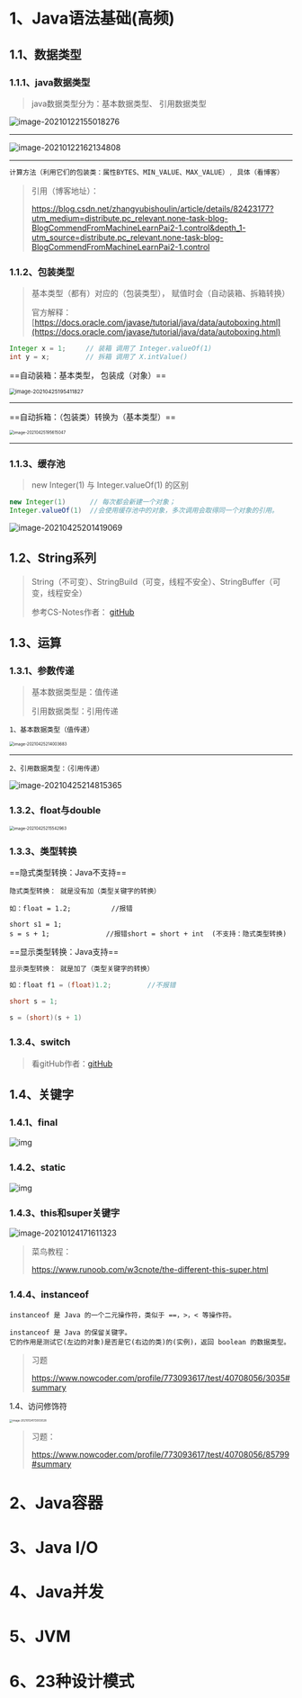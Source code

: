 # 1、Java语法基础(高频)

## 1.1、数据类型

### 1.1.1、java数据类型

> java数据类型分为：基本数据类型、 引用数据类型

![image-20210122155018276](https://gitee.com/sheep-are-flying-in-the-sky/my-picture/raw/master/picture6/image-20210122155018276.png)

----

![image-20210122162134808](https://gitee.com/sheep-are-flying-in-the-sky/my-picture/raw/master/picture6/image-20210122162134808.png)

----

~~~java
计算方法（利用它们的包装类：属性BYTES、MIN_VALUE、MAX_VALUE）, 具体（看博客）
~~~

> 引用（博客地址）：
>
> https://blog.csdn.net/zhangyubishoulin/article/details/82423177?utm_medium=distribute.pc_relevant.none-task-blog-BlogCommendFromMachineLearnPai2-1.control&depth_1-utm_source=distribute.pc_relevant.none-task-blog-BlogCommendFromMachineLearnPai2-1.control



### 1.1.2、包装类型

> 基本类型（都有）对应的（包装类型）， 赋值时会（自动装箱、拆箱转换）
>
> 官方解释：[https://docs.oracle.com/javase/tutorial/java/data/autoboxing.html](https://docs.oracle.com/javase/tutorial/java/data/autoboxing.html)

~~~java
Integer x = 1;     // 装箱 调用了 Integer.valueOf(1)
int y = x;         // 拆箱 调用了 X.intValue()
~~~

==自动装箱：基本类型， 包装成（对象）==

<img src="https://gitee.com/sheep-are-flying-in-the-sky/my-picture/raw/master/picture9/image-20210425195411827.png" alt="image-20210425195411827" style="zoom: 67%;" />

---

==自动拆箱：（包装类）转换为（基本类型）==

<img src="https://gitee.com/sheep-are-flying-in-the-sky/my-picture/raw/master/picture9/image-20210425195615047.png" alt="image-20210425195615047" style="zoom:50%;" />

----

### 1.1.3、缓存池

> new Integer(1) 与 Integer.valueOf(1) 的区别

~~~java
new Integer(1)		// 每次都会新建一个对象；
Integer.valueOf(1) 	//会使用缓存池中的对象，多次调用会取得同一个对象的引用。
~~~

![image-20210425201419069](https://gitee.com/sheep-are-flying-in-the-sky/my-picture/raw/master/picture9/image-20210425201419069.png)



## 1.2、String系列

> String（不可变）、StringBuild（可变，线程不安全）、StringBuffer（可变，线程安全）
>
> 参考CS-Notes作者： [gitHub](https://github.com/CyC2018/CS-Notes/blob/master/notes/Java%20%E5%9F%BA%E7%A1%80.md#%E4%BA%8Cstring)





## 1.3、运算

### 1.3.1、参数传递

> 基本数据类型是：值传递 
>
> 引用数据类型：引用传递

`1、基本数据类型（值传递）`

<img src="https://gitee.com/sheep-are-flying-in-the-sky/my-picture/raw/master/picture9/image-20210425214003683.png" alt="image-20210425214003683" style="zoom:50%;" />

---

`2、引用数据类型：（引用传递）`

![image-20210425214815365](https://gitee.com/sheep-are-flying-in-the-sky/my-picture/raw/master/picture9/image-20210425214815365.png)





### 1.3.2、float与double

<img src="https://gitee.com/sheep-are-flying-in-the-sky/my-picture/raw/master/picture9/image-20210425215542963.png" alt="image-20210425215542963" style="zoom:50%;" />





### 1.3.3、类型转换

==隐式类型转换：Java不支持==

~~~
隐式类型转换： 就是没有加（类型关键字的转换）

如：float = 1.2;			//报错

short s1 = 1;     
s = s + 1; 				//报错short = short + int  (不支持：隐式类型转换) 
~~~



==显示类型转换：Java支持==

~~~java
显示类型转换： 就是加了（类型关键字的转换）

如：float f1 = (float)1.2;         //不报错

short s = 1;

s = (short)(s + 1)
~~~





### 1.3.4、switch

> 看gitHub作者：[gitHub](https://github.com/CyC2018/CS-Notes/blob/master/notes/Java%20%E5%9F%BA%E7%A1%80.md#switch)







## 1.4、关键字

### 1.4.1、final

![img](https://gitee.com/sheep-are-flying-in-the-sky/my-picture/raw/master/picture9/20200802095305191.png)



### 1.4.2、static

![img](https://gitee.com/sheep-are-flying-in-the-sky/my-picture/raw/master/picture9/20200802162823370.png)





### 1.4.3、this和super关键字

![image-20210124171611323](https://gitee.com/sheep-are-flying-in-the-sky/my-picture/raw/master/picture6/image-20210124171611323.png)



> 菜鸟教程：
>
> https://www.runoob.com/w3cnote/the-different-this-super.html



### 1.4.4、instanceof

~~~
instanceof 是 Java 的一个二元操作符，类似于 ==，>，< 等操作符。

instanceof 是 Java 的保留关键字。
它的作用是测试它(左边的对象)是否是它(右边的类)的(实例)，返回 boolean 的数据类型。
~~~

> 习题
>
> https://www.nowcoder.com/profile/773093617/test/40708056/3035#summary



1.4、访问修饰符

<img src="https://gitee.com/sheep-are-flying-in-the-sky/my-picture/raw/master/picture6/image-20210124172003028.png" alt="image-20210124172003028" style="zoom:33%;" />

>习题：
>
>https://www.nowcoder.com/profile/773093617/test/40708056/85799#summary



 

# 2、Java容器



# 3、Java I/O



# 4、Java并发



# 5、JVM



# 6、23种设计模式



